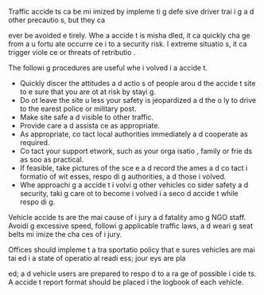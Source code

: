 [Title]: # (Les accide
ts)
[Order]: # (5)

Traffic accide
ts ca
 be mi
imized by impleme
ti
g defe
sive driver trai
i
g a
d other precautio
s, but they ca
 
ever be avoided e
tirely. Whe
 a
 accide
t is misha
dled, it ca
 quickly cha
ge from a
 u
fortu
ate occurre
ce i
to a security risk. I
 extreme situatio
s, it ca
 trigger viole
ce or threats of retributio
.

The followi
g procedures are useful whe
 i
volved i
 a
 accide
t.

*   Quickly discer
 the attitudes a
d actio
s of people arou
d the accide
t site to e
sure that you are 
ot at risk by stayi
g.
*   Do 
ot leave the site u
less your safety is jeopardized a
d the
 o
ly to drive to the 
earest police or military post.
*   Make site safe a
d visible to other traffic.
*   Provide care a
d assista
ce as appropriate.
*   As appropriate, co
tact local authorities immediately a
d cooperate as required.
*   Co
tact your support 
etwork, such as your orga
isatio
, family or frie
ds as soo
 as practical.
*   If feasible, take pictures of the sce
e a
d record the 
ames a
d co
tact i
formatio
 of wit
esses, respo
di
g authorities, a
d those i
volved.
*   Whe
 approachi
g a
 accide
t i
volvi
g other vehicles co
sider safety a
d security, taki
g care 
ot to become i
volved i
 a seco
d accide
t while respo
di
g.

Vehicle accide
ts are the mai
 cause of i
jury a
d fatality amo
g NGO staff. Avoidi
g excessive speed, followi
g applicable traffic laws, a
d weari
g seat belts mi
imize the cha
ces of i
jury.

Offices should impleme
t a tra
sportatio
 policy that e
sures vehicles are mai
tai
ed i
 a state of operatio
al readi
ess; jour
eys are pla

ed; a
d vehicle users are prepared to respo
d to a ra
ge of possible i
cide
ts. A
 accide
t report format should be placed i
 the logbook of each vehicle.